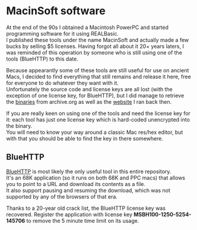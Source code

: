 # MacinSoft software

At the end of the 90s I obtained a Macintosh PowerPC and started programming software for it using REALBasic.  
I published these tools under the name MacinSoft and actually made a few bucks by selling $5 licenses. 
Having forgot all about it 20+ years laters, I was reminded of this operation by someone who is still using one of the tools (BlueHTTP) to this date.  

Because appearantly some of these tools are still useful for use on ancient Macs, I decided to find everything that still remains and release it here, free for everyone to do whatever they want with it.  
Unfortunately the source code and license keys are all lost (with the exception of one license key, for BlueHTTP), but I did manage to retrieve the [binaries](https://github.com/DotTech/MacinSoft/blob/main/software) from archive.org as well as the [website](https://github.com/DotTech/MacinSoft/blob/main/website) I ran back then.

If you are really keen on using one of the tools and need the license key for it: each tool has just one license key which is hard-coded unencrypted into the binary.  
You will need to know your way around a classic Mac res/hex editor, but with that you should be able to find the key in there somewhere.  

## BlueHTTP

[BlueHTTP](https://github.com/DotTech/MacinSoft/raw/main/software/BlueHTTP_1.0_68k.sit) is most likely the only useful tool in this entire repository.  
It's an 68K application (so it runs on both 68K and PPC macs) that allows you to point to a URL and download its contents as a file.  
It also support pausing and resuming the download, which was not supported by any of the browsers of that era.

Thanks to a 20-year old crack list, the BlueHTTP license key was recovered. 
Register the application with license key **MSBH100-1250-5254-145706** to remove the 5 minute time limit on its usage.
